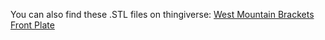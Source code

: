 You can also find these .STL files on thingiverse:
[West Mountain Brackets](https://www.thingiverse.com/thing:4728897)
[Front Plate](https://www.thingiverse.com/thing:4728897)
